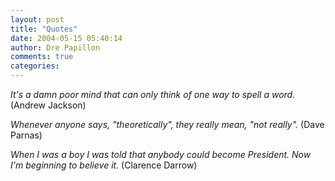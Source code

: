 ```yaml
---
layout: post
title: "Quotes"
date: 2004-05-15 05:40:14
author: Dre Papillon
comments: true
categories: 
---
```



*It's a damn poor mind that can only think of one way to spell a word.*  (Andrew Jackson)

*Whenever anyone says, "theoretically", they really mean, "not really".*  (Dave Parnas)

*When I was a boy I was told that anybody could become President. Now I'm beginning to believe it.*  (Clarence Darrow)